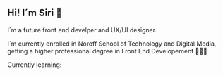 ## Hi! I´m Siri 👋
I´m a future front end develper and UX/UI designer. 

I´m currently enrolled in Noroff School of Technology and Digital Media, getting a higher professional degree in Front End Developement 👩🏻‍💻

Currently learning: 
<!---
SiriHoyas/SiriHoyas is a ✨ special ✨ repository because its `README.md` (this file) appears on your GitHub profile.
You can click the Preview link to take a look at your changes.
--->

